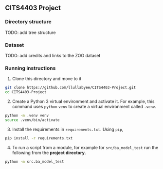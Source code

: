 ## CITS4403 Project

### Directory structure
TODO: add tree structure

### Dataset
TODO: add credits and links to the ZOO dataset

### Running instructions
1. Clone this directory and move to it
```bash
git clone https://github.com/llullabyee/CITS4403-Project.git
cd CITS4403-Project
```
2. Create a Python 3 virtual environment and activate it. For example, this command uses `python` `venv` to create a virtual environment called `.venv`.
```bash
python -m .venv venv
source .venv/bin/activate
```

3. Install the requirements in `requirements.txt`. Using `pip`,
```bash
pip install -r requirements.txt
```
4. To run a script from a module, for example for `src/ba_model_test` run the following from the **project directory**.
```bash
python -m src.ba_model_test
```
